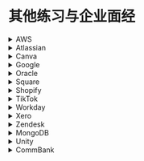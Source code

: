 # 其他练习与企业面经

<details>
<summary>AWS</summary>

* Code
  * [Rotting Oranges](../Leetcode%20Practices/algorithms/medium/994%20Rotting%20Oranges.java)
  * Matrix

</details>

<details>
<summary>Atlassian</summary>

* Code
  * [Router](./14-10-2021%20router/)
  * [Collections of Files](./collections%20of%20files/)
  * [Rate Limiter](../Leetcode%20Practices/object%20oriented%20design/other%20practices/rate%20limiter%203/Solution.java)
* System Design
  * [Design Tag Function](../Leetcode%20Practices/system%20design/README.md#设计-Tag-系统)
  * [Design Could Message Queue](../Leetcode%20Practices/system%20design/README.md#设计分布式云消息队列-包括-Notification-系统)

</details>

<details>
<summary>Canva</summary>

* Code
  * [Design Service](./26-07-2023%20design%20service/Solution.java)
* System Design
  * [Game of Life](./game%20of%20life/Solution.java)

</details>

<details>
<summary>Google</summary>

* Code
  * [LRU](../Leetcode%20Practices/algorithms/medium/146%20LRU%20Cache.java)

</details>

<details>
<summary>Oracle</summary>
</details>

<details>
<summary>Square</summary>

* Code
  * [Simple Bank](../Leetcode%20Practices/object%20oriented%20design/other%20practices/simple%20bank/)
* System Design
  * [Design Hotel Booking System](../Leetcode%20Practices/system%20design/README.md#设计酒店预订系统)

</details>

<details>
<summary>Shopify</summary>

https://www.xiakexing.me/forum.php?mod=viewthread&tid=22030  
面试流程。Shopify 面试一共三轮，Recruiter Screen + Pair Programming + VO。 第二轮的 Pair Programming 很简单，主要考察的是你的 coding style 跟对歌 programming 的理解 (例如说会不会使用 design patterns)  

最后详细说一下 VO 的情况：  
Session 1: 跟一个 developer Pair Programming。设计一个 Robot 系统，Robot 支持键盘 WS 的指令可以向前后走，AD 指令负责向左转和向右转。  
Session 2: Technical Deep Dive: 跟一个 Application Lead talk about 1-2 challenging/complex projects that you’ve worked on.  
Session 3: Pair Programming with a Engineering Manager. 出了题目是是这个：https://github.com/emilybache/GildedRose-Refactoring-Kata  要求 add a new feature 但实际上需要写 test cases 并且 refactor code。  

</details>

<details>
<summary>TikTok</summary>

* Code
  * [Topo Sort](../Common%20Algorithm%20and%20Theory/拓扑排序.md)
  * Find first positive number - Binary Search
  * [Add Strings](../Leetcode%20Practices/algorithms/easy/415%20Add%20Strings.java)
  * 类似爬楼梯、零钱兑换 - DP
  * [Number of Flowers in Full Bloom](../Leetcode%20Practices/algorithms/hard/2251%20Number%20of%20Flowers%20in%20Full%20Bloom.java)
* System Design
  * [Design TinyURL](../Leetcode%20Practices/system%20design/README.md#设计-TinyURL)
  * Design Like System - DB: Like and User Table etc

</details>

<details>
<summary>Workday</summary>

* Code
  * [Multi Processor Schedule](./04-11-2021%20multiple%20processor%20schedule%20min%20time/)

</details>

<details>
<summary>Xero</summary>

* Code
  * Invoice OOD

</details>

<details>
<summary>Zendesk</summary>
</details>

<details>
<summary>MongoDB</summary>

* Code
  * [Random Map](./random%20map/)

</details>

<details>
<summary>Unity</summary>

* Code
  * [Consistent Hash](../Leetcode%20Practices/object%20oriented%20design/other%20practices/consistent%20hash/)

</details>

<details>
<summary>CommBank</summary>

* Code
  * [Rotate Matrix](../Leetcode%20Practices/algorithms/medium/48%20Rotate%20Image.java)
* System Design
  * [Design Web Crawler](../Leetcode%20Practices/system%20design/README.md#设计-Web-Crawler)
  * [Design Dropbox](../Leetcode%20Practices/system%20design/README.md#设计云存储系统如-Dropbox-S3)

</details>
